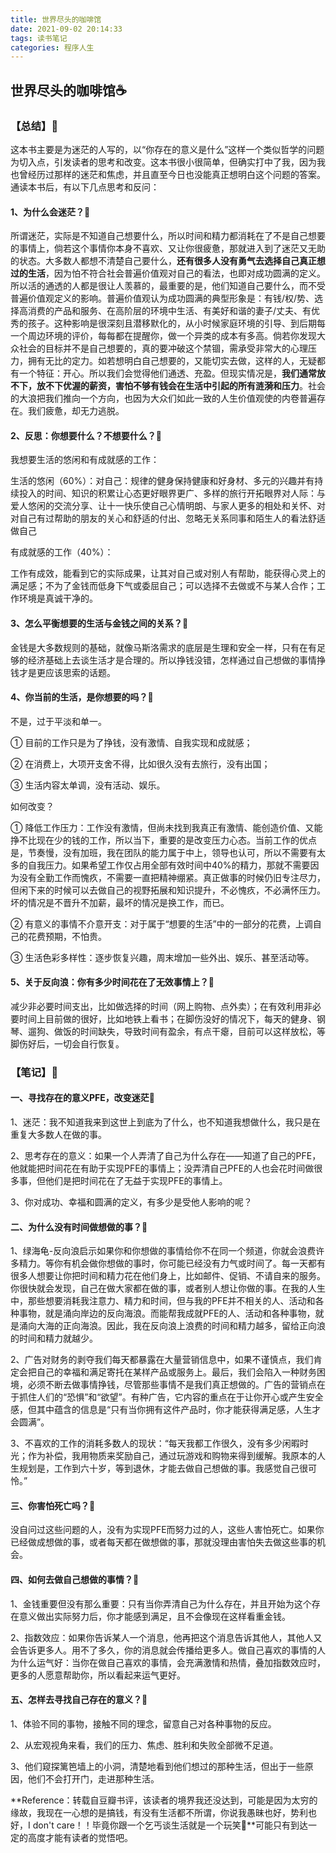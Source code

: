 ```yaml
---
title: 世界尽头的咖啡馆
date: 2021-09-02 20:14:33
tags: 读书笔记
categories: 程序人生
---
```

## 世界尽头的咖啡馆☕

### 【总结】📙

这本书主要是为迷茫的人写的，以“你存在的意义是什么”这样一个类似哲学的问题为切入点，引发读者的思考和改变。这本书很小很简单，但确实打中了我，因为我也曾经历过那样的迷茫和焦虑，并且直至今日也没能真正想明白这个问题的答案。通读本书后，有以下几点思考和反问：

#### 1、为什么会迷茫？🍃

所谓迷茫，实际是不知道自己想要什么，所以时间和精力都消耗在了不是自己想要的事情上，倘若这个事情你本身不喜欢、又让你很疲惫，那就进入到了迷茫又无助的状态。大多数人都想不清楚自己要什么，**还有很多人没有勇气去选择自己真正想过的生活**，因为怕不符合社会普遍价值观对自己的看法，也即对成功圆满的定义。所以活的通透的人都是很让人羡慕的，最重要的是，他们知道自己要什么，而不受普遍价值观定义的影响。普遍价值观认为成功圆满的典型形象是：有钱/权/势、选择高消费的产品和服务、在高阶层的环境中生活、有美好和谐的妻子/丈夫、有优秀的孩子。这种影响是很深刻且潜移默化的，从小时候家庭环境的引导、到后期每一个周边环境的评价，每每都在提醒你，做一个异类的成本有多高。倘若你发现大众社会的目标并不是自己想要的，真的要冲破这个禁锢，需承受非常大的心理压力，拥有无比的定力。如若想明白自己想要的，又能切实去做，这样的人，无疑都有一个特征：开心。所以我们会觉得他们通透、充盈。但现实情况是，**我们通常放不下，放不下优渥的薪资，害怕不够有钱会在生活中引起的所有涟漪和压力**。社会的大浪把我们推向一个方向，也因为大众们如此一致的人生价值观使的内卷普遍存在。我们疲惫，却无力逃脱。

#### 2、反思：你想要什么？不想要什么？🍃

我想要生活的悠闲和有成就感的工作：

生活的悠闲（60%）：对自己：规律的健身保持健康和好身材、多元的兴趣并有持续投入的时间、知识的积累让心态更好眼界更广、多样的旅行开拓眼界对人际：与爱人悠闲的交流分享、让十一快乐使自己心情明朗、与家人更多的相处和关怀、对对自己有过帮助的朋友的关心和舒适的付出、忽略无关系同事和陌生人的看法舒适做自己

有成就感的工作（40%）：

工作有成效，能看到它的实际成果，让其对自己或对别人有帮助，能获得心灵上的满足感；不为了金钱而低身下气或委屈自己；可以选择不去做或不与某人合作；工作环境是真诚干净的。

#### 3、怎么平衡想要的生活与金钱之间的关系？🍃

金钱是大多数规则的基础，就像马斯洛需求的底层是生理和安全一样，只有在有足够的经济基础上去谈生活才是合理的。所以挣钱没错，怎样通过自己想做的事情挣钱才是更应该思索的话题。

#### 4、你当前的生活，是你想要的吗？🍃

不是，过于平淡和单一。

① 目前的工作只是为了挣钱，没有激情、自我实现和成就感；

② 在消费上，大项开支舍不得，比如很久没有去旅行，没有出国；

③ 生活内容太单调，没有活动、娱乐。

如何改变？

① 降低工作压力：工作没有激情，但尚未找到我真正有激情、能创造价值、又能挣不比现在少的钱的工作，所以当下，重要的是改变压力心态。当前工作的优点是，节奏慢，没有加班，我在团队的能力属于中上，领导也认可，所以不需要有太多的自我压力。如果希望工作仅占用全部有效时间中40%的精力，那就不需要因为没有全勤工作而愧疚，不需要一直把精神绷紧。真正做事的时候仍旧专注尽力，但闲下来的时候可以去做自己的视野拓展和知识提升，不必愧疚，不必满怀压力。坏的情况是不晋升不加薪，最坏的情况是换工作，而已。

② 有意义的事情不介意开支：对于属于“想要的生活”中的一部分的花费，上调自己的花费预期，不怕贵。

③ 生活色彩多样性：逐步恢复兴趣，周末增加一些外出、娱乐、甚至活动等。

#### 5、关于反向浪：你有多少时间花在了无效事情上？🍃

减少非必要时间支出，比如做选择的时间（网上购物、点外卖）；在有效利用非必要时间上目前做的很好，比如地铁上看书；在脚伤没好的情况下，每天的健身、钢琴、遛狗、做饭的时间缺失，导致时间有盈余，有点干瘪，目前可以这样放松，等脚伤好后，一切会自行恢复。

### 【笔记】🍵

#### 一、寻找存在的意义PFE，改变迷茫📌

1、迷茫：我不知道我来到这世上到底为了什么，也不知道我想做什么，我只是在重复大多数人在做的事。

2、思考存在的意义：如果一个人弄清了自己为什么存在——知道了自己的PFE，他就能把时间花在有助于实现PFE的事情上；没弄清自己PFE的人也会花时间做很多事，但他们是把时间花在了无益于实现PFE的事情上。

3、你对成功、幸福和圆满的定义，有多少是受他人影响的呢？

#### 二、为什么没有时间做想做的事？📌

1、绿海龟-反向浪启示如果你和你想做的事情给你不在同一个频道，你就会浪费许多精力。等你有机会做你想做的事时，你可能已经没有力气或时间了。每一天都有很多人想要让你把时间和精力花在他们身上，比如邮件、促销、不请自来的服务。你很快就会发现，自己在做大家都在做的事，或者别人想让你做的事。在我的人生中，那些想要消耗我注意力、精力和时间，但与我的PFE并不相关的人、活动和各种事物，就是涌向岸边的反向海浪。而能帮我成就PFE的人、活动和各种事物，就是涌向大海的正向海浪。因此，我在反向浪上浪费的时间和精力越多，留给正向浪的时间和精力就越少。

2、广告对财务的剥夺我们每天都暴露在大量营销信息中，如果不谨慎点，我们肯定会把自己的幸福和满足寄托在某样产品或服务上。最后，我们会陷入一种财务困境，必须不断去做事情挣钱，尽管那些事情不是我们真正想做的。广告的营销点在于抓住人们的“恐惧”和“欲望”。有种广告，它内容的重点在于让你开心或产生安全感，但其中蕴含的信息是“只有当你拥有这件产品时，你才能获得满足感，人生才会圆满”。

3、不喜欢的工作的消耗多数人的现状：“每天我都工作很久，没有多少闲暇时光；作为补偿，我用物质来奖励自己，通过玩游戏和购物来得到缓解。我原本的人生规划是，工作到六十岁，等到退休，才能去做自己想做的事。我感觉自己很可怜。”

#### 三、你害怕死亡吗？📌

没自问过这些问题的人，没有为实现PFE而努力过的人，这些人害怕死亡。如果你已经做成想做的事，或者每天都在做想做的事，那就没理由害怕失去做这些事的机会。

#### 四、如何去做自己想做的事情？📌

1、金钱重要但没有那么重要：只有当你弄清自己为什么存在，并且开始为这个存在意义做出实际努力后，你才能感到满足，且不会像现在这样看重金钱。

2、指数效应：如果你告诉某人一个消息，他再把这个消息告诉其他人，其他人又会告诉更多人。用不了多久，你的消息就会传播给更多人。做自己喜欢的事情的人为什么运气好：当你在做自己喜欢的事情，会充满激情和热情，叠加指数效应时，更多的人愿意帮助你，所以看起来运气更好。

#### 五、怎样去寻找自己存在的意义？📌

1、体验不同的事物，接触不同的理念，留意自己对各种事物的反应。

2、从宏观视角来看，我们的压力、焦虑、胜利和失败全部微不足道。

3、他们窥探篱笆墙上的小洞，清楚地看到他们想过的那种生活，但出于一些原因，他们不会打开门，走进那种生活。

**Reference：转载自豆瓣书评，该读者的境界我还没达到，可能是因为太穷的缘故，我现在一心想的是搞钱，有没有生活都不所谓，你说我愚昧也好，势利也好，I don't care！！毕竟你跟一个乞丐谈生活就是一个玩笑👻**可能只有到达一定的高度才能有读者的觉悟吧。